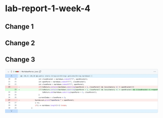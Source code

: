 # lab-report-1-week-4
## Change 1
## Change 2
## Change 3
![change3](screen_shot_week_4/change3.png)
